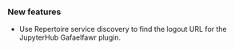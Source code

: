 ### New features

- Use Repertoire service discovery to find the logout URL for the JupyterHub Gafaelfawr plugin.
